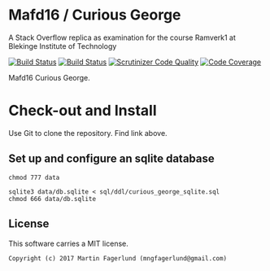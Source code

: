 Mafd16 / Curious George
==================================

A Stack Overflow replica as examination for the course Ramverk1 at Blekinge Institute of Technology

[![Build Status](https://travis-ci.org/mafd16/curious-george.svg?branch=master)](https://travis-ci.org/mafd16/curious-george)
[![Build Status](https://scrutinizer-ci.com/g/mafd16/curious-george/badges/build.png?b=master)](https://scrutinizer-ci.com/g/mafd16/curious-george/build-status/master)
[![Scrutinizer Code Quality](https://scrutinizer-ci.com/g/mafd16/curious-george/badges/quality-score.png?b=master)](https://scrutinizer-ci.com/g/mafd16/curious-george/?branch=master)
[![Code Coverage](https://scrutinizer-ci.com/g/mafd16/curious-george/badges/coverage.png?b=master)](https://scrutinizer-ci.com/g/mafd16/curious-george/?branch=master)

Mafd16 Curious George.

Check-out and Install
=====================

Use Git to clone the repository. Find link above.

Set up and configure an sqlite database
------------------------------------------

    chmod 777 data

    sqlite3 data/db.sqlite < sql/ddl/curious_george_sqlite.sql
    chmod 666 data/db.sqlite


License
------------------

This software carries a MIT license.



```
Copyright (c) 2017 Martin Fagerlund (mngfagerlund@gmail.com)
```
